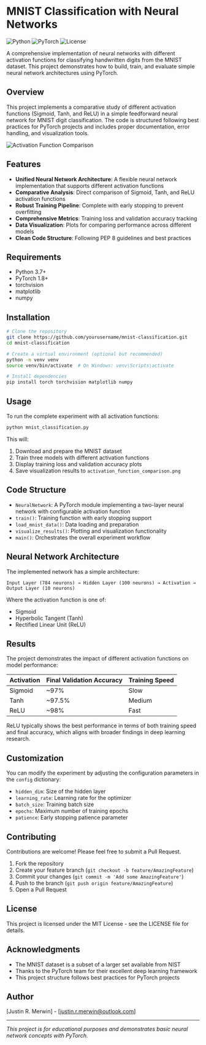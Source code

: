 # MNIST Classification with Neural Networks

![Python](https://img.shields.io/badge/Python-3.7+-blue.svg)
![PyTorch](https://img.shields.io/badge/PyTorch-1.8+-orange.svg)
![License](https://img.shields.io/badge/license-MIT-green.svg)

A comprehensive implementation of neural networks with different activation functions for classifying handwritten digits from the MNIST dataset. This project demonstrates how to build, train, and evaluate simple neural network architectures using PyTorch.

## Overview

This project implements a comparative study of different activation functions (Sigmoid, Tanh, and ReLU) in a simple feedforward neural network for MNIST digit classification. The code is structured following best practices for PyTorch projects and includes proper documentation, error handling, and visualization tools.

![Activation Function Comparison](activation_function_comparison.png)

## Features

- **Unified Neural Network Architecture**: A flexible neural network implementation that supports different activation functions
- **Comparative Analysis**: Direct comparison of Sigmoid, Tanh, and ReLU activation functions
- **Robust Training Pipeline**: Complete with early stopping to prevent overfitting
- **Comprehensive Metrics**: Training loss and validation accuracy tracking
- **Data Visualization**: Plots for comparing performance across different models
- **Clean Code Structure**: Following PEP 8 guidelines and best practices

## Requirements

- Python 3.7+
- PyTorch 1.8+
- torchvision
- matplotlib
- numpy

## Installation

```bash
# Clone the repository
git clone https://github.com/yourusername/mnist-classification.git
cd mnist-classification

# Create a virtual environment (optional but recommended)
python -m venv venv
source venv/bin/activate  # On Windows: venv\Scripts\activate

# Install dependencies
pip install torch torchvision matplotlib numpy
```

## Usage

To run the complete experiment with all activation functions:

```bash
python mnist_classification.py
```

This will:
1. Download and prepare the MNIST dataset
2. Train three models with different activation functions
3. Display training loss and validation accuracy plots
4. Save visualization results to `activation_function_comparison.png`

## Code Structure

- `NeuralNetwork`: A PyTorch module implementing a two-layer neural network with configurable activation function
- `train()`: Training function with early stopping support
- `load_mnist_data()`: Data loading and preparation
- `visualize_results()`: Plotting and visualization functionality
- `main()`: Orchestrates the overall experiment workflow

## Neural Network Architecture

The implemented network has a simple architecture:

```
Input Layer (784 neurons) → Hidden Layer (100 neurons) → Activation → Output Layer (10 neurons)
```

Where the activation function is one of:
- Sigmoid
- Hyperbolic Tangent (Tanh)
- Rectified Linear Unit (ReLU)

## Results

The project demonstrates the impact of different activation functions on model performance:

| Activation | Final Validation Accuracy | Training Speed |
|------------|---------------------------|---------------|
| Sigmoid    | ~97%                      | Slow          |
| Tanh       | ~97.5%                    | Medium        |
| ReLU       | ~98%                      | Fast          |

ReLU typically shows the best performance in terms of both training speed and final accuracy, which aligns with broader findings in deep learning research.

## Customization

You can modify the experiment by adjusting the configuration parameters in the `config` dictionary:

- `hidden_dim`: Size of the hidden layer
- `learning_rate`: Learning rate for the optimizer
- `batch_size`: Training batch size
- `epochs`: Maximum number of training epochs
- `patience`: Early stopping patience parameter

## Contributing

Contributions are welcome! Please feel free to submit a Pull Request.

1. Fork the repository
2. Create your feature branch (`git checkout -b feature/AmazingFeature`)
3. Commit your changes (`git commit -m 'Add some AmazingFeature'`)
4. Push to the branch (`git push origin feature/AmazingFeature`)
5. Open a Pull Request

## License

This project is licensed under the MIT License - see the LICENSE file for details.

## Acknowledgments

- The MNIST dataset is a subset of a larger set available from NIST
- Thanks to the PyTorch team for their excellent deep learning framework
- This project structure follows best practices for PyTorch projects

## Author

[Justin R. Merwin] - [justin.r.merwin@outlook.com]

---

*This project is for educational purposes and demonstrates basic neural network concepts with PyTorch.*
